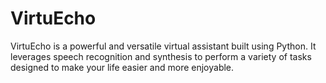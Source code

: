 # VirtuEcho
VirtuEcho is a powerful and versatile virtual assistant built using Python. It leverages speech recognition and synthesis to perform a variety of tasks designed to make your life easier and more enjoyable.
